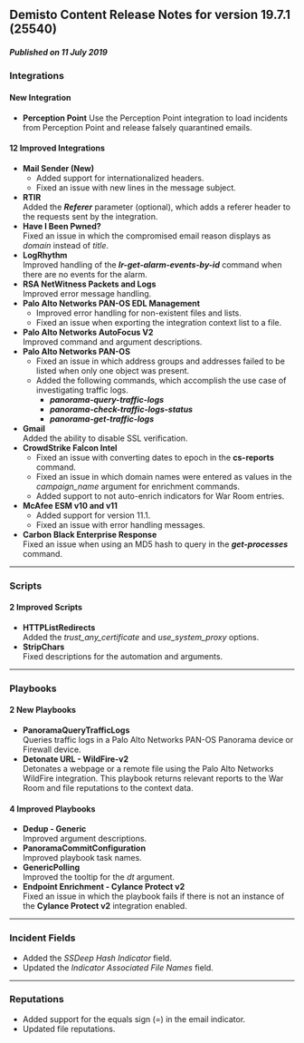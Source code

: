 ## Demisto Content Release Notes for version 19.7.1 (25540)
##### Published on 11 July 2019
### Integrations

####  New Integration
- __Perception Point__
Use the Perception Point integration to load incidents from Perception Point and release falsely quarantined emails.

####  12 Improved Integrations
- __Mail Sender (New)__
  - Added support for internationalized headers. 
  - Fixed an issue with new lines in the message subject.
- __RTIR__  
Added the ***Referer*** parameter (optional), which adds a referer header to the requests sent by the integration.
- __Have I Been Pwned?__  
Fixed an issue in which the compromised email reason displays as *domain* instead of *title*. 
- __LogRhythm__  
Improved handling of the ***lr-get-alarm-events-by-id*** command when there are no events for the alarm.
- __RSA NetWitness Packets and Logs__  
Improved error message handling.
- __Palo Alto Networks PAN-OS EDL Management__
  - Improved error handling for non-existent files and lists.
  - Fixed an issue when exporting the integration context list to a file.
- __Palo Alto Networks AutoFocus V2__  
Improved command and argument descriptions.
- __Palo Alto Networks PAN-OS__
  - Fixed an issue in which address groups and addresses failed to be listed when only one object was present.
  - Added the following commands, which accomplish the use case of investigating traffic logs.
    - ***panorama-query-traffic-logs***
    - ***panorama-check-traffic-logs-status***
    - ***panorama-get-traffic-logs***
- __Gmail__  
Added the ability to disable SSL verification.
- __CrowdStrike Falcon Intel__
  - Fixed an issue with converting dates to epoch in the __cs-reports__ command.
  - Fixed an issue in which domain names were entered as values in the *campaign_name* argument for enrichment commands.
  - Added support to not auto-enrich indicators for War Room entries.
- __McAfee ESM v10 and v11__
  - Added support for version 11.1.
  - Fixed an issue with error handling messages.
- __Carbon Black Enterprise Response__  
Fixed an issue when using an MD5 hash to query in the ***get-processes*** command.

---
### Scripts

####  2 Improved Scripts
- __HTTPListRedirects__  
Added the *trust_any_certificate* and *use_system_proxy* options.
- __StripChars__  
Fixed descriptions for the automation and arguments.

---
### Playbooks

####  2 New Playbooks
- __PanoramaQueryTrafficLogs__  
Queries traffic logs in a Palo Alto Networks PAN-OS Panorama device or Firewall device.
- __Detonate URL - WildFire-v2__  
Detonates a webpage or a remote file using the Palo Alto Networks WildFire integration. This playbook returns relevant reports to the War Room and file reputations to the context data.

####  4 Improved Playbooks
- __Dedup - Generic__  
Improved argument descriptions.
- __PanoramaCommitConfiguration__  
Improved playbook task names.
- __GenericPolling__  
Improved the tooltip for the *dt* argument.
- __Endpoint Enrichment - Cylance Protect v2__  
Fixed an issue in which the playbook fails if there is not an instance of the __Cylance Protect v2__ integration enabled.

---
### Incident Fields
- Added the _SSDeep Hash Indicator_ field.
- Updated the _Indicator Associated File Names_ field. 

---
### Reputations
- Added support for the equals sign (=) in the email indicator.
- Updated file reputations.